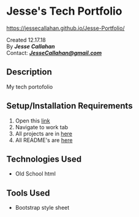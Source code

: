 # Jesse's Tech Portfolio
https://jessecallahan.github.io/Jesse-Portfolio/ 

Created 12.17.18</br>
By _**Jesse Callahan**_</br>
Contact: _**JesseCallahan@gmail.com**_</br>

## Description
My tech portofolio

## Setup/Installation Requirements

1. Open this [link](https://jessecallahan.github.io/Jesse-Portfolio/)
2. Navigate to work tab
3. All projects are in [here](https://github.com/jessecallahan/Jesse-Portfolio/tree/master/work)
4. All README's are [here](https://github.com/jessecallahan/Jesse-Portfolio/tree/master/readme)

## Technologies Used
* Old School html

## Tools Used
* Bootstrap style sheet 

